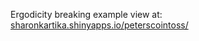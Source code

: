 Ergodicity breaking example 
view at: [sharonkartika.shinyapps.io/peterscointoss/](https://sharonkartika.shinyapps.io/peterscointoss/)